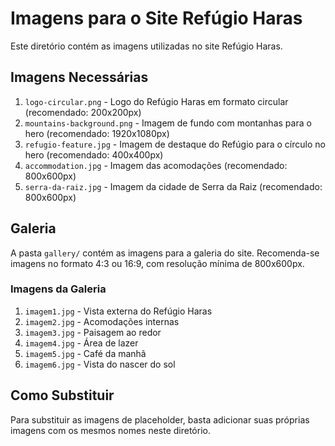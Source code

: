 # Imagens para o Site Refúgio Haras

Este diretório contém as imagens utilizadas no site Refúgio Haras.

## Imagens Necessárias

1. `logo-circular.png` - Logo do Refúgio Haras em formato circular (recomendado: 200x200px)
2. `mountains-background.png` - Imagem de fundo com montanhas para o hero (recomendado: 1920x1080px)
3. `refugio-feature.jpg` - Imagem de destaque do Refúgio para o círculo no hero (recomendado: 400x400px)
4. `accommodation.jpg` - Imagem das acomodações (recomendado: 800x600px)
5. `serra-da-raiz.jpg` - Imagem da cidade de Serra da Raiz (recomendado: 800x600px)

## Galeria

A pasta `gallery/` contém as imagens para a galeria do site. Recomenda-se imagens no formato 4:3 ou 16:9, com resolução mínima de 800x600px.

### Imagens da Galeria
1. `imagem1.jpg` - Vista externa do Refúgio Haras
2. `imagem2.jpg` - Acomodações internas
3. `imagem3.jpg` - Paisagem ao redor
4. `imagem4.jpg` - Área de lazer
5. `imagem5.jpg` - Café da manhã
6. `imagem6.jpg` - Vista do nascer do sol

## Como Substituir

Para substituir as imagens de placeholder, basta adicionar suas próprias imagens com os mesmos nomes neste diretório. 
